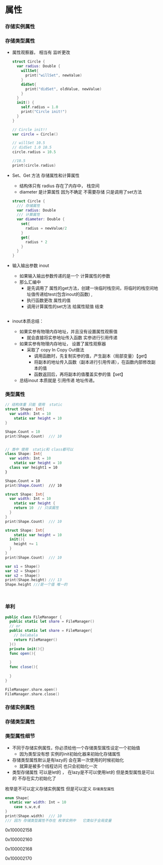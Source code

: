 # 属性

### 存储实例属性

### 存储类型属性

- 属性观察器，  相当有 监听更改

  ```swift
  struct Circle {
    var radius: Double {
      willSet{
        print("willSet", newValue)
      }
      didSet{
        print("didSet", oldValue, newValue)
      }
    }
    init() {
      self.radius = 1.0
      print("Circle init!")
    }
  }
  
  // Circle init!! 
  var circle = Circle()
  
  // willSet 10.5
  // didSet 1.0 10.5
  circle.radius = 10.5
  
  //10.5
  print(circle.radius)
  
  
  ```

- Set、Get 方法  存储属性和计算属性

  -   结构体只有 radius 存在了内存中， 栈空间
  - diameter 是计算属性  因为不确定 不需要存储 只是调用了set方法

  ```swift
  struct Circle {
    /// 存储属性
    var radius: Double
    /// 计算属性
    var diameter: Double {
      set{
        radius = newValue/2
      }
      get{
        radius * 2
      }
    }
  }
  
  ```

  

- 输入输出参数 inout

  - 如果输入输出参数传递的是一个 计算属性的参数 
  - 那么汇编中 
    - 是先调用了 属性的get方法，创建一块临时栈空间，将临时的栈空间地址值传递给test(包含inout的函数) ,
    - 执行函数更改 属性的值
    - 调用计算属性的set方法  给属性赋值   结束

  ```swift
  
  ```

- inout本质总结：

  - 如果实参有物理内存地址，并且没有设置属性观察值
    - 就会直接将实参地址传入函数  实参进行引用传递
  - 如果实参有物理内存地址， 设置了属性观察器
    - 采取了  copy In Copy Out做法
      - 调用函数时，先复制实参的值，产生副本（局部变量）【get】
      - 将副本的地址传入函数（副本进行引用传递），在函数内部修改副本的值
      - 函数返回后，再将副本的值覆盖实参的值【set】
  - 总结inout 本质就是 引用传递  地址传递。

  

  

### 类型属性



```swift
// 结构体重 只能 使用  static
struct Shape: Int{
  var width: Int = 10
	static var height = 10
}

Shape.Count = 10
print(Shape.Count)  /// 10


// 类中 使用  static和 class都可以
class Shape: Int{
  var width: Int = 10
	static var height = 10
  class var height1 = 10
}

Shape.Count = 10
print(Shape.Count)  /// 10
```





```swift
struct Shape: Int{
  var width: Int = 10
	static var height {
    return 10  // 只读属性
  }
}
print(Shape.Count)  /// 10
```





```swift
struct Shape: Int{
	static var height = 10
  init(){
    height += 1
  }
}
print(Shape.Count)  /// 10

var s1 = Shape()
var s2 = Shape()
var s2 = Shape()
print(Shape.height) /// 13
Shape.height ///是一个值 唯一的 




```



### 单利

```swift
public class FileManager {
  public static let share = FileManager()
  // or
  public static let share = FileManager{
    // balabala
    return FileManager()
  }()
  private init(){}
  func open(){
    
  }
  func close(){
    	
  }
}

FileManager.share.open()
FileManager.share.close()

```

### 存储实例属性

### 存储类型属性



### 类型属性细节

- 不同于存储实例属性，你必须给他一个存储类型属性设定一个初始值
  - 因为类型没有想 实例的init初始化器来初始化存储属性
- 存储类型属性默认是有lazy的  会在第一次使用的时候初始化
  - 就算是被多个线程访问 也只会初始化一次 
- 类型存储属性 可以是let的 ，    在lazy是不可以使用let的  但是类型属性是可以的 不存在实力初始化了





枚举是不可以定义存储实例属性    但是可以定义  `存储类型属性`

```swift
enum Shape{
  static var width: Int = 10  
	case s,w,e,d
}
print(Shape.width)  /// 10
/// 因为 存储类型属性不存在 枚举实例中   它类似于全局变量
```





0x100002158

0x100002160

0x100002168

0x100002170











